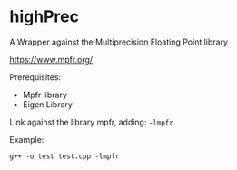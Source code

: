 # highPrec
A Wrapper against the Multiprecision Floating Point library

https://www.mpfr.org/

Prerequisites: 

- Mpfr library
- Eigen Library

Link against the library mpfr, adding: ```-lmpfr```

Example:

```
g++ -o test test.cpp -lmpfr
```
